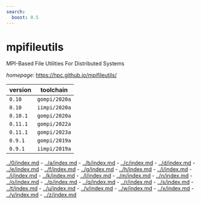 ```yaml
---
search:
  boost: 0.5
---
```

# mpifileutils

MPI-Based File Utilities For Distributed Systems

*homepage*: <https://hpc.github.io/mpifileutils/>

version | toolchain
--------|----------
``0.10`` | ``gompi/2020a``
``0.10`` | ``iimpi/2020a``
``0.10.1`` | ``gompi/2020a``
``0.11.1`` | ``gompi/2022a``
``0.11.1`` | ``gompi/2023a``
``0.9.1`` | ``gompi/2019a``
``0.9.1`` | ``iimpi/2019a``

[../0/index.md](0) - [../a/index.md](a) - [../b/index.md](b) - [../c/index.md](c) - [../d/index.md](d) - [../e/index.md](e) - [../f/index.md](f) - [../g/index.md](g) - [../h/index.md](h) - [../i/index.md](i) - [../j/index.md](j) - [../k/index.md](k) - [../l/index.md](l) - [../m/index.md](m) - [../n/index.md](n) - [../o/index.md](o) - [../p/index.md](p) - [../q/index.md](q) - [../r/index.md](r) - [../s/index.md](s) - [../t/index.md](t) - [../u/index.md](u) - [../v/index.md](v) - [../w/index.md](w) - [../x/index.md](x) - [../y/index.md](y) - [../z/index.md](z)

